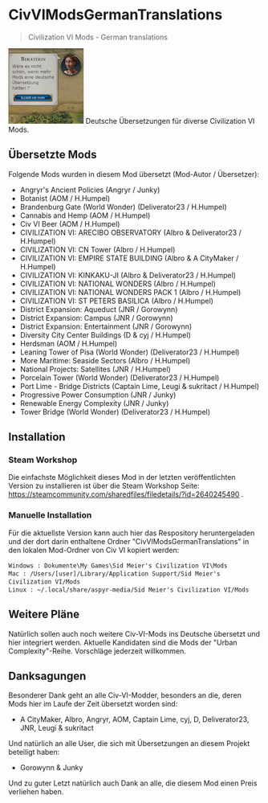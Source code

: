 # CivVIModsGermanTranslations
> Civilization VI Mods - German translations

![Logo](CivVIModsGermanTranslations_logo_small.png)
Deutsche Übersetzungen für diverse Civilization VI Mods.

## Übersetzte Mods

Folgende Mods wurden in diesem Mod übersetzt (Mod-Autor / Übersetzer):

- Angryr's Ancient Policies (Angryr / Junky)
- Botanist (AOM / H.Humpel)
- Brandenburg Gate (World Wonder) (Deliverator23 / H.Humpel)
- Cannabis and Hemp (AOM / H.Humpel)
- Civ VI Beer (AOM / H.Humpel)
- CIVILIZATION VI: ARECIBO OBSERVATORY (Albro & Deliverator23 / H.Humpel)
- CIVILIZATION VI: CN Tower (Albro / H.Humpel)
- CIVILIZATION VI: EMPIRE STATE BUILDING (Albro & A CityMaker / H.Humpel)
- CIVILIZATION VI: KINKAKU-JI (Albro & Deliverator23 / H.Humpel)
- CIVILIZATION VI: NATIONAL WONDERS (Albro / H.Humpel)
- CIVILIZATION VI: NATIONAL WONDERS PACK 1 (Albro / H.Humpel)
- CIVILIZATION VI: ST PETERS BASILICA (Albro / H.Humpel)
- District Expansion: Aqueduct (JNR / Gorowynn)
- District Expansion: Campus (JNR / Gorowynn)
- District Expansion: Entertainment (JNR / Gorowynn)
- Diversity City Center Buildings (D & cyj / H.Humpel)
- Herdsman (AOM / H.Humpel)
- Leaning Tower of Pisa (World Wonder) (Deliverator23 / H.Humpel)
- More Maritime: Seaside Sectors (Albro / H.Humpel)
- National Projects: Satellites (JNR / H.Humpel)
- Porcelain Tower (World Wonder) (Deliverator23 / H.Humpel)
- Port Lime - Bridge Districts (Captain Lime, Leugi & sukritact / H.Humpel)
- Progressive Power Consumption (JNR / Junky)
- Renewable Energy Complexity (JNR / Junky)
- Tower Bridge (World Wonder) (Deliverator23 / H.Humpel)


## Installation

### Steam Workshop
Die einfachste Möglichkeit dieses Mod in der letzten veröffentlichten Version zu installieren ist über die Steam Workshop Seite: https://steamcommunity.com/sharedfiles/filedetails/?id=2640245490 .

### Manuelle Installation
Für die aktuellste Version kann auch hier das Respository heruntergeladen und der dort darin enthaltene Ordner "CivVIModsGermanTranslations" in den lokalen Mod-Ordner von Civ VI kopiert werden:

```
Windows : Dokumente\My Games\Sid Meier's Civilization VI\Mods
Mac : /Users/[user]/Library/Application Support/Sid Meier's Civilization VI/Mods
Linux : ~/.local/share/aspyr-media/Sid Meier's Civilization VI/Mods
```

## Weitere Pläne
Natürlich sollen auch noch weitere Civ-VI-Mods ins Deutsche übersetzt und hier integriert werden. Aktuelle Kandidaten sind die Mods der "Urban Complexity"-Reihe. Vorschläge jederzeit willkommen.

## Danksagungen

Besonderer Dank geht an alle Civ-VI-Modder, besonders an die, deren Mods hier im Laufe der Zeit übersetzt worden sind:

- A CityMaker, Albro, Angryr, AOM, Captain Lime, cyj, D, Deliverator23, JNR, Leugi & sukritact

Und natürlich an alle User, die sich mit Übersetzungen an diesem Projekt beteiligt haben:

- Gorowynn & Junky


Und zu guter Letzt natürlich auch Dank an alle, die diesem Mod einen Preis verliehen haben.
